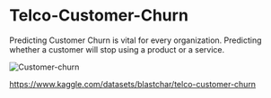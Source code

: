 # Telco-Customer-Churn

Predicting Customer Churn is vital for every organization. Predicting whether a customer will stop using a product or a service.

![Customer-churn](https://user-images.githubusercontent.com/8150594/200255925-e806c682-6d06-4cbb-ac65-a14604dc74e9.png)

https://www.kaggle.com/datasets/blastchar/telco-customer-churn
